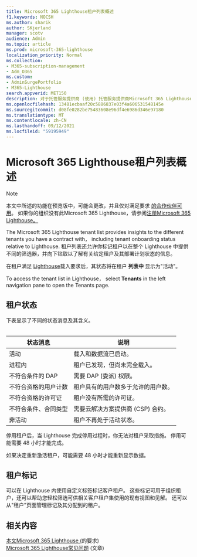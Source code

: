 ```yaml
---
title: Microsoft 365 Lighthouse租户列表概述
f1.keywords: NOCSH
ms.author: sharik
author: SKjerland
manager: scotv
audience: Admin
ms.topic: article
ms.prod: microsoft-365-lighthouse
localization_priority: Normal
ms.collection:
- M365-subscription-management
- Adm_O365
ms.custom:
- AdminSurgePortfolio
- M365-Lighthouse
search.appverid: MET150
description: 对于托管服务提供商 (使用) 托管服务提供商Microsoft 365 Lighthouse，了解租户列表。
ms.openlocfilehash: 13481ecbaaf20c5886837e03f4a606531548145e
ms.sourcegitcommit: d08fe0282be75483608e96df4e6986d346e97180
ms.translationtype: MT
ms.contentlocale: zh-CN
ms.lasthandoff: 09/12/2021
ms.locfileid: "59195949"
---
```

# <a name="microsoft-365-lighthouse-tenant-list-overview"></a>Microsoft 365 Lighthouse租户列表概述

> [!NOTE]
> 本文中所述的功能在预览版中，可能会更改，并且仅对满足要求 [的合作伙伴可用](m365-lighthouse-requirements.md)。 如果你的组织没有此Microsoft 365 Lighthouse，请参阅[注册Microsoft 365 Lighthouse。](m365-lighthouse-sign-up.md)

The Microsoft 365 Lighthouse tenant list provides insights to the different tenants you have a contract with， including tenant onboarding status relative to Lighthouse. 租户列表还允许你标记租户以在整个 Lighthouse 中提供不同的筛选器，并向下钻取以了解有关给定租户及其部署计划状态的信息。

在租户满足 [Lighthouse](m365-lighthouse-requirements.md)载入要求后，其状态将在租户 **列表中** 显示为"活动"。

To access the tenant list in Lighthouse， select **Tenants** in the left navigation pane to open the Tenants page.

## <a name="tenant-status"></a>租户状态

下表显示了不同的状态消息及其含义。<br><br>

| 状态消息 | 说明 |
|--|--|
| 活动 | 载入和数据流已启动。 |
| 进程内 | 租户已发现，但尚未完全载入。 |
| 不符合条件的 DAP | 需要 DAP (委派) 权限。 |
| 不符合资格的用户计数 | 租户具有的用户数多于允许的用户数。 |
| 不符合资格的许可证 | 租户没有所需的许可证。 |
| 不符合条件、合同类型 | 需要云解决方案提供商 (CSP) 合约。 |
| 非活动 | 租户不再处于活动状态。 |

停用租户后，当 Lighthouse 完成停用过程时，你无法对租户采取措施。 停用可能需要 48 小时才能完成。

如果决定重新激活租户，可能需要 48 小时才能重新显示数据。

## <a name="tenant-tags"></a>租户标记

可以在 Lighthouse 内使用自定义标签标记客户租户。 这些标记可用于组织租户，还可以帮助您轻松筛选可供相关客户租户集使用的现有视图和见解。 还可以从"租户"页面管理标记及其分配到的租户。

## <a name="related-content"></a>相关内容

[本文Microsoft 365 Lighthouse (](m365-lighthouse-requirements.md)的要求) \
[Microsoft 365 Lighthouse常见问题](m365-lighthouse-faq.yml) (文章) 